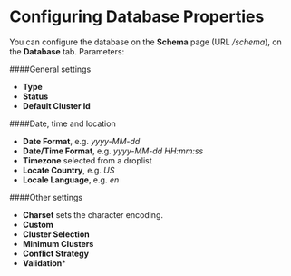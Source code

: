 # Configuring Database Properties

You can configure the database on the **Schema** page (URL */schema*), on the **Database** tab. Parameters:

####General settings
* **Type**
* **Status**
* **Default Cluster Id**

####Date, time and location
* **Date Format**, e.g. *yyyy-MM-dd*
* **Date/Time Format**, e.g. *yyyy-MM-dd HH:mm:ss*
* **Timezone** selected from a droplist
* **Locate Country**, e.g. *US*
* **Locale Language**, e.g. *en*


####Other settings

* **Charset** sets the character encoding.
* **Custom**
* **Cluster Selection**
* **Minimum Clusters**
* **Conflict Strategy**
* **Validation*** 